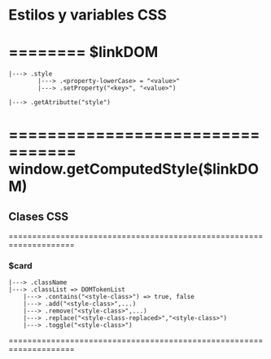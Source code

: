 # Estilos y variables CSS
========
$linkDOM
========
    |---> .style
            |---> .<property-lowerCase> = "<value>"
            |---> .setProperty("<key>", "<value>")

    |---> .getAtributte("style")

=================================
window.getComputedStyle($linkDOM)
=================================

## Clases CSS
====================================================================
### $card
    |---> .className 
    |---> .classList => DOMTokenList
        |---> .contains("<style-class>") => true, false
        |---> .add("<style-class>",...)
        |---> .remove("<style-class>",...)
        |---> .replace("<style-class-replaced>","<style-class>")
        |---> .toggle("<style-class>")
====================================================================


















